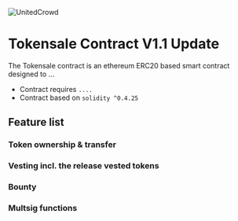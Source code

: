 ![UnitedCrowd](https://staging.unitedcrowd.com/github/uc-Logos-gr-l.jpg)
# Tokensale Contract V1.1 Update
The Tokensale contract is an ethereum ERC20 based smart contract designed to ...
- Contract requires `....`
- Contract based on `solidity ^0.4.25`

## Feature list
### Token ownership & transfer
### Vesting incl. the release vested tokens
### Bounty
### Multsig functions

